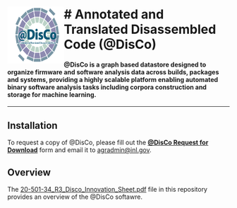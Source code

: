 <h1> <img src="/img/disco.png"
  width="128"
  height="128"
  style="float:left;">
   # Annotated and Translated Disassembled Code (@DisCo)

#### @DisCo is a graph based datastore designed to organize firmware and software analysis data across builds, packages and systems, providing a highly scalable platform enabling automated binary software analysis tasks including corpora construction and storage for machine learning.

- - - 
## Installation
To request a copy of @DisCo, please fill out the [**@DisCo Request for Download**](@DisCo_Request_for_Download.pdf) form and email it to agradmin@inl.gov.

## Overview
The [20-501-34_R3_Disco_Innovation_Sheet.pdf](20-501-34_R3_Disco_Innovation_Sheet.pdf) file in this repository provides an overview of the @DisCo softawre.

